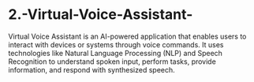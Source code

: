 # 2.-Virtual-Voice-Assistant-
Virtual Voice Assistant is an AI-powered application that enables users to interact with devices or systems through voice commands. It uses technologies like Natural Language Processing (NLP) and Speech Recognition to understand spoken input, perform tasks, provide information, and respond with synthesized speech.
